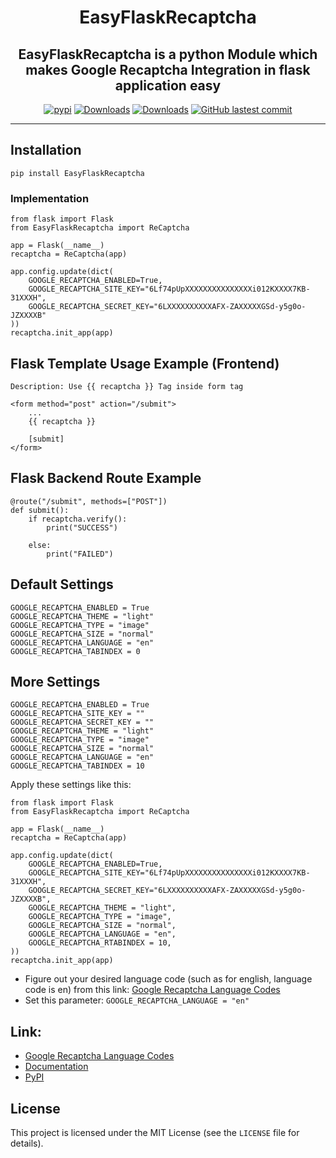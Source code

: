 <h1 align="center">EasyFlaskRecaptcha</h1>

<h2 align="center">EasyFlaskRecaptcha is a python Module which makes Google Recaptcha Integration in flask application easy</h2>

<p align="center">
<a href="https://pypi.org/project/easyflaskrecaptcha/"><img alt="pypi" src="https://img.shields.io/pypi/v/easyflaskrecaptcha.svg"></a>
<a href="https://pepy.tech/project/easyflaskrecaptcha?versions=1*&versions=2*&versions=3*"><img alt="Downloads" src="https://pepy.tech/badge/easyflaskrecaptcha"></a>
<a href="https://pepy.tech/project/easyflaskrecaptcha?versions=1*&versions=2*&versions=3*"><img alt="Downloads" src="https://pepy.tech/badge/easyflaskrecaptcha/month"></a>
<a href="https://github.com/PushpenderIndia/EasyFlaskRecaptcha/commits/main"><img alt="GitHub lastest commit" src="https://img.shields.io/github/last-commit/PushpenderIndia/EasyFlaskRecaptcha?color=blue&style=flat-square"></a>
</p>

--------------------------------------------------------------------------

## Installation

```
pip install EasyFlaskRecaptcha
```

### Implementation
```
from flask import Flask
from EasyFlaskRecaptcha import ReCaptcha

app = Flask(__name__)
recaptcha = ReCaptcha(app)

app.config.update(dict(
    GOOGLE_RECAPTCHA_ENABLED=True,
    GOOGLE_RECAPTCHA_SITE_KEY="6Lf74pUpXXXXXXXXXXXXXXXi012KXXXX7KB-31XXXH",
    GOOGLE_RECAPTCHA_SECRET_KEY="6LXXXXXXXXXXAFX-ZAXXXXXGSd-y5g0o-JZXXXXB"
))
recaptcha.init_app(app)
```
    
## Flask Template Usage Example (Frontend)
```
Description: Use {{ recaptcha }} Tag inside form tag
```

```
<form method="post" action="/submit">
    ...
    {{ recaptcha }}

    [submit]
</form>
```

## Flask Backend Route Example
```
@route("/submit", methods=["POST"])
def submit():
    if recaptcha.verify():
        print("SUCCESS") 
            
    else:
        print("FAILED")
```

## Default Settings
```
GOOGLE_RECAPTCHA_ENABLED = True
GOOGLE_RECAPTCHA_THEME = "light"
GOOGLE_RECAPTCHA_TYPE = "image"
GOOGLE_RECAPTCHA_SIZE = "normal"
GOOGLE_RECAPTCHA_LANGUAGE = "en"
GOOGLE_RECAPTCHA_TABINDEX = 0
```

## More Settings

```
GOOGLE_RECAPTCHA_ENABLED = True
GOOGLE_RECAPTCHA_SITE_KEY = ""
GOOGLE_RECAPTCHA_SECRET_KEY = ""
GOOGLE_RECAPTCHA_THEME = "light"
GOOGLE_RECAPTCHA_TYPE = "image"
GOOGLE_RECAPTCHA_SIZE = "normal"
GOOGLE_RECAPTCHA_LANGUAGE = "en"
GOOGLE_RECAPTCHA_TABINDEX = 10
```

Apply these settings like this:
```
from flask import Flask
from EasyFlaskRecaptcha import ReCaptcha

app = Flask(__name__)
recaptcha = ReCaptcha(app)

app.config.update(dict(
    GOOGLE_RECAPTCHA_ENABLED=True,
    GOOGLE_RECAPTCHA_SITE_KEY="6Lf74pUpXXXXXXXXXXXXXXXi012KXXXX7KB-31XXXH",
    GOOGLE_RECAPTCHA_SECRET_KEY="6LXXXXXXXXXXAFX-ZAXXXXXGSd-y5g0o-JZXXXXB",
    GOOGLE_RECAPTCHA_THEME = "light",
    GOOGLE_RECAPTCHA_TYPE = "image",
    GOOGLE_RECAPTCHA_SIZE = "normal",
    GOOGLE_RECAPTCHA_LANGUAGE = "en",
    GOOGLE_RECAPTCHA_RTABINDEX = 10,
))
recaptcha.init_app(app)
```

- Figure out your desired language code (such as for english, language code is en) from this link: [Google Recaptcha Language Codes](https://developers.google.com/recaptcha/docs/language)
- Set this parameter: `GOOGLE_RECAPTCHA_LANGUAGE = "en"`

## Link:

* [Google Recaptcha Language Codes](https://developers.google.com/recaptcha/docs/language)
* [Documentation](https://github.com/PushpenderIndia/EasyFlaskRecaptcha)
* [PyPI](https://pypi.org/project/EasyFlaskRecaptcha/)

## License

This project is licensed under the MIT License (see the `LICENSE` file for details).
